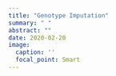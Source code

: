 ```yaml
---
title: "Genotype Imputation"
summary: " "
abstract: ""
date: 2020-02-20
image:
  caption: ''
  focal_point: Smart
---
```

